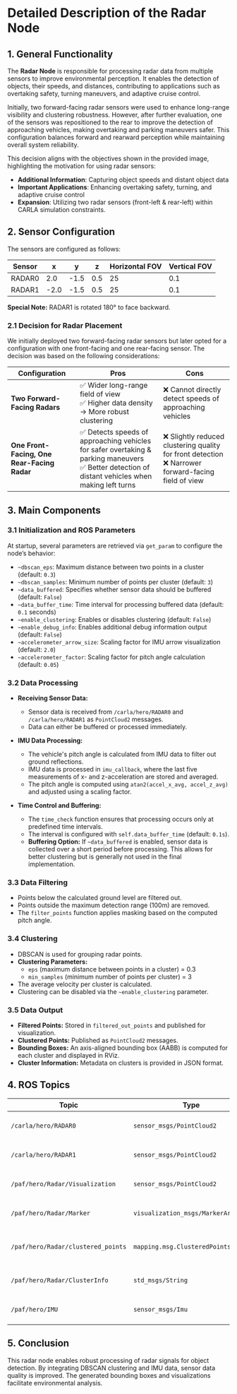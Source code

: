 # Detailed Description of the Radar Node

## 1. General Functionality
The **Radar Node** is responsible for processing radar data from multiple sensors to improve environmental perception. It enables the detection of objects, their speeds, and distances, contributing to applications such as overtaking safety, turning maneuvers, and adaptive cruise control. 

Initially, two forward-facing radar sensors were used to enhance long-range visibility and clustering robustness. However, after further evaluation, one of the sensors was repositioned to the rear to improve the detection of approaching vehicles, making overtaking and parking maneuvers safer. This configuration balances forward and rearward perception while maintaining overall system reliability.

This decision aligns with the objectives shown in the provided image, highlighting the motivation for using radar sensors:
- **Additional Information**: Capturing object speeds and distant object data
- **Important Applications**: Enhancing overtaking safety, turning, and adaptive cruise control
- **Expansion**: Utilizing two radar sensors (front-left & rear-left) within CARLA simulation constraints.

## 2. Sensor Configuration
The sensors are configured as follows:

| Sensor  | x   | y    | z   | Horizontal FOV | Vertical FOV |
|---------|-----|------|-----|----------------|--------------|
| RADAR0  | 2.0 | -1.5 | 0.5 | 25             | 0.1          |
| RADAR1  | -2.0 | -1.5 | 0.5 | 25             | 0.1          |

**Special Note:** RADAR1 is rotated 180° to face backward.

### 2.1 Decision for Radar Placement
We initially deployed two forward-facing radar sensors but later opted for a configuration with one front-facing and one rear-facing sensor. The decision was based on the following considerations:

| Configuration | Pros | Cons |
|--------------|------|------|
| **Two Forward-Facing Radars** | ✅ Wider long-range field of view <br> ✅ Higher data density → More robust clustering | ❌ Cannot directly detect speeds of approaching vehicles |
| **One Front-Facing, One Rear-Facing Radar** | ✅ Detects speeds of approaching vehicles for safer overtaking & parking maneuvers <br> ✅ Better detection of distant vehicles when making left turns | ❌ Slightly reduced clustering quality for front detection <br> ❌ Narrower forward-facing field of view |

## 3. Main Components

### 3.1 Initialization and ROS Parameters
At startup, several parameters are retrieved via `get_param` to configure the node’s behavior:

- `~dbscan_eps`: Maximum distance between two points in a cluster (default: `0.3`)
- `~dbscan_samples`: Minimum number of points per cluster (default: `3`)
- `~data_buffered`: Specifies whether sensor data should be buffered (default: `False`)
- `~data_buffer_time`: Time interval for processing buffered data (default: `0.1` seconds)
- `~enable_clustering`: Enables or disables clustering (default: `False`)
- `~enable_debug_info`: Enables additional debug information output (default: `False`)
- `~accelerometer_arrow_size`: Scaling factor for IMU arrow visualization (default: `2.0`)
- `~accelerometer_factor`: Scaling factor for pitch angle calculation (default: `0.05`)

### 3.2 Data Processing
- **Receiving Sensor Data:**
  - Sensor data is received from `/carla/hero/RADAR0` and `/carla/hero/RADAR1` as `PointCloud2` messages.
  - Data can either be buffered or processed immediately.

- **IMU Data Processing:**
  - The vehicle's pitch angle is calculated from IMU data to filter out ground reflections.
  - IMU data is processed in `imu_callback`, where the last five measurements of x- and z-acceleration are stored and averaged.
  - The pitch angle is computed using `atan2(accel_x_avg, accel_z_avg)` and adjusted using a scaling factor.

- **Time Control and Buffering:**
  - The `time_check` function ensures that processing occurs only at predefined time intervals.
  - The interval is configured with `self.data_buffer_time` (default: `0.1s`).
  - **Buffering Option:** If `~data_buffered` is enabled, sensor data is collected over a short period before processing. This allows for better clustering but is generally not used in the final implementation.

### 3.3 Data Filtering
- Points below the calculated ground level are filtered out.
- Points outside the maximum detection range (100m) are removed.
- The `filter_points` function applies masking based on the computed pitch angle.

### 3.4 Clustering
- DBSCAN is used for grouping radar points.
- **Clustering Parameters:**
  - `eps` (maximum distance between points in a cluster) = 0.3
  - `min_samples` (minimum number of points per cluster) = 3
- The average velocity per cluster is calculated.
- Clustering can be disabled via the `~enable_clustering` parameter.

### 3.5 Data Output
- **Filtered Points:** Stored in `filtered_out_points` and published for visualization.
- **Clustered Points:** Published as `PointCloud2` messages.
- **Bounding Boxes:** An axis-aligned bounding box (AABB) is computed for each cluster and displayed in RViz.
- **Cluster Information:** Metadata on clusters is provided in JSON format.

## 4. ROS Topics
| Topic | Type | Description |
|----------------------------|---------------------------|--------------------------------------------------|
| `/carla/hero/RADAR0` | `sensor_msgs/PointCloud2` | Input data from Radar 0 |
| `/carla/hero/RADAR1` | `sensor_msgs/PointCloud2` | Input data from Radar 1 |
| `/paf/hero/Radar/Visualization` | `sensor_msgs/PointCloud2` | Visualization of clustered points |
| `/paf/hero/Radar/Marker` | `visualization_msgs/MarkerArray` | Bounding boxes of clusters |
| `/paf/hero/Radar/clustered_points` | `mapping.msg.ClusteredPointsArray` | Clustered radar points with velocity values |
| `/paf/hero/Radar/ClusterInfo` | `std_msgs/String` | JSON with cluster information |
| `/paf/hero/IMU` | `sensor_msgs/Imu` | Input data from the IMU sensor |

## 5. Conclusion
This radar node enables robust processing of radar signals for object detection. By integrating DBSCAN clustering and IMU data, sensor data quality is improved. The generated bounding boxes and visualizations facilitate environmental analysis.

